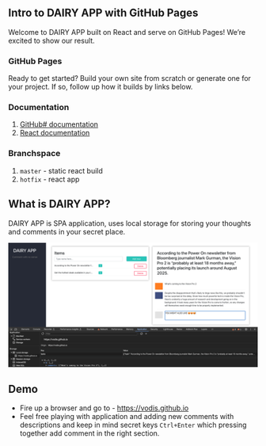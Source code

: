 ## Intro to DAIRY APP with GitHub Pages
Welcome to DAIRY APP built on React and serve on GitHub Pages! We’re excited to show our result.

### GitHub Pages
Ready to get started? Build your own site from scratch or generate one for your project. If so, follow up how it builds by links below.

### Documentation
1. [GitHub# documentation](https://pages.github.com/)
2. [React documentation](https://react.dev/)

### Branchspace
1. `master` - static react build
2. `hotfix` - react app

## What is DAIRY APP? 
DAIRY APP is SPA application, uses local storage for storing your thoughts and comments in your secret place.

![DAIRY APP, a SPA application](./app-cover.png)

## Demo
- Fire up a browser and go to - https://vodis.github.io
- Feel free playing with application and adding new comments with descriptions and keep in mind secret keys `Ctrl+Enter` which pressing together add comment in the right section.

